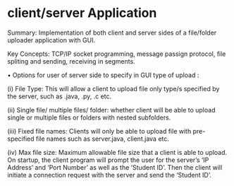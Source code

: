 # client/server Application

Summary: Implementation of both client and server sides of a file/folder uploader application with GUI.

Key Concepts: TCP/IP socket programming, message passign protocol, file spliting and sending, receiving in segments.

• Options for user of server side to specify in GUI type of upload :

(i) File Type: This will allow a client to upload file only type/s specified by the
server, such as .java, .py, .c etc.

(ii) Single file/ multiple files/ folder: whether client will be able to upload single or
multiple files or folders with nested subfolders.

(iii) Fixed file names: Clients will only be able to upload file with pre-specified file
names such as server.java, client.java etc.

(iv) Max file size: Maximum allowable file size that a client is able to upload.
On startup, the client program will prompt the user for the server’s ‘IP Address’ and
‘Port Number’ as well as the ‘Student ID’. Then the client will initiate a connection
request with the server and send the ‘Student ID’.   
